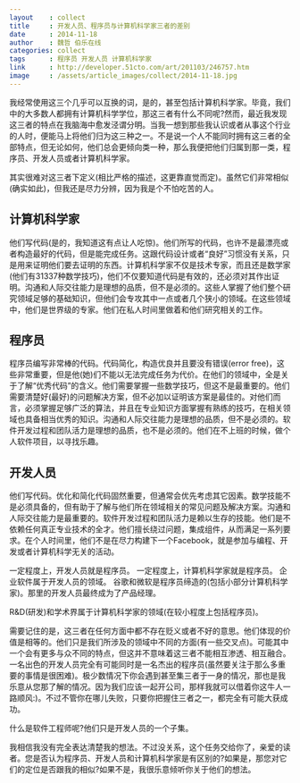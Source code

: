 ```yaml
---
layout    : collect
title     : 开发人员、程序员与计算机科学家三者的差别
date      : 2014-11-18
author    : 魏哲 伯乐在线
categories: collect
tags      : 程序员 开发人员 计算机科学家
link      : http://developer.51cto.com/art/201103/246757.htm
image     : /assets/article_images/collect/2014-11-18.jpg
---
```



我经常使用这三个几乎可以互换的词，是的，甚至包括计算机科学家。毕竟，我们中的大多数人都拥有计算机科学学位，那这三者有什么不同呢?然而，最近我发现这三者的特点在我脑海中愈发泾谓分明。当我一想到那些我认识或者从事这个行业的人时，便能马上将他们归为这三种之一。不是说一个人不能同时拥有这三者的全部特点，但无论如何，他们总会更倾向类一种，那么我便把他们归属到那一类，程序员、开发人员或者计算机科学家。

其实很难对这三者下定义(相比严格的描述，这更靠直觉而定)。虽然它们非常相似(确实如此)，但我还是尽力分辨，因为我是个不怕吃苦的人。


## 计算机科学家
他们写代码(是的，我知道这有点让人吃惊)。他们所写的代码，也许不是最漂亮或者构造最好的代码，但是能完成任务。这跟代码设计或者“良好”习惯没有关系，只是用来证明他们要去证明的东西。计算机科学家不仅是技术专家，而且还是数学家(他们有31337种数学技巧)，他们不仅要知道代码是有效的，还必须对其作出证明。沟通和人际交往能力是理想的品质，但不是必须的。这些人掌握了他们整个研究领域足够的基础知识，但他们会专攻其中一点或者几个狭小的领域。在这些领域中，他们是世界级的专家。他们在私人时间里做着和他们研究相关的工作。


## 程序员
程序员编写非常棒的代码。代码简化，构造优良并且要没有错误(error free)，这些非常重要，但是他(她)们不能以无法完成任务为代价。在他们的领域中，全是关于了解“优秀代码”的含义。他们需要掌握一些数学技巧，但这不是最重要的。他们需要清楚好(最好)的问题解决方案，但不必加以证明该方案是最佳的。对他们而言，必须掌握足够广泛的算法，并且在专业知识方面掌握有熟练的技巧，在相关领域也具备相当优秀的知识。沟通和人际交往能力是理想的品质，但不是必须的。软件开发过程和团队活力是理想的品质，也不是必须的。他们在不上班的时候，做个人软件项目，以寻找乐趣。


## 开发人员

他们写代码。优化和简化代码固然重要，但通常会优先考虑其它因素。数学技能不是必须具备的，但有助于了解与他们所在领域相关的常见问题及解决方案。沟通和人际交往能力是最重要的。软件开发过程和团队活力是赖以生存的技能。他们是不依赖任何真正专业技术的全才。他们擅长绕过问题，集成组件，从而满足一系列要求。在个人时间里，他们不是在尽力构建下一个Facebook，就是参加与编程、开发或者计算机科学无关的活动。


一定程度上，开发人员就是程序员。
一定程度上，计算机科学家就是程序员。
企业软件属于开发人员的领域。
谷歌和微软是程序员缔造的(包括小部分计算机科学家)。那里的开发人员最终成为了产品经理。

R&D(研发)和学术界属于计算机科学家的领域(在较小程度上包括程序员)。

需要记住的是，这三者在任何方面中都不存在贬义或者不好的意思。他们体现的价值是相等的。他们只是我们所涉及的领域中不同的方面(有一些交叉点)。可能其中一个会有更多与众不同的特点，但这并不意味着这三者不能相互渗透、相互融合。一名出色的开发人员完全有可能同时是一名杰出的程序员(虽然要关注于那么多重要的事情是很困难)。极少数情况下你会遇到甚至集三者于一身的情况，那也是我乐意从您那了解的情况。因为我们应该一起开公司，那样我就可以借着你这牛人一路顺风:)。不过不管你在哪儿失败，只要你把握住三者之一，都完全有可能大获成功。

什么是软件工程师呢?他们只是开发人员的一个子集。

我相信我没有完全表达清楚我的想法。不过没关系，这个任务交给你了，亲爱的读者。您是否认为程序员、开发人员和计算机科学家是有区别的?如果是，那您对它们的定位是否跟我的相似?如果不是，我很乐意倾听你关于他们的想法。
